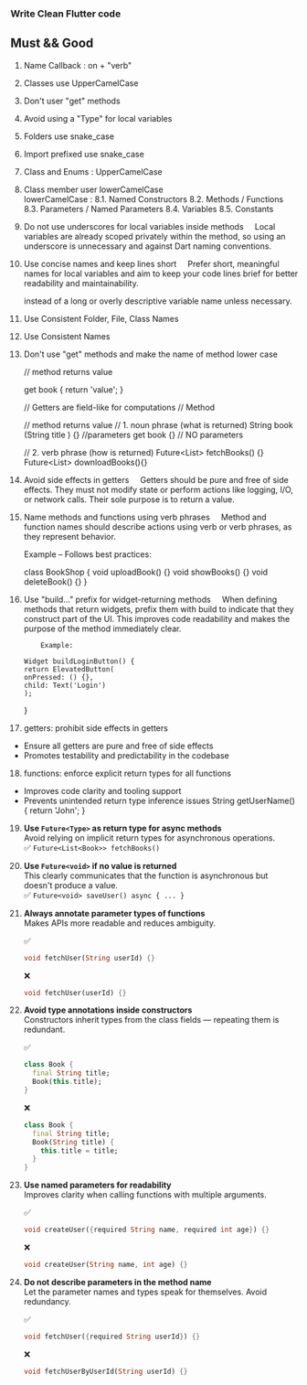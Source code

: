 ### Write Clean Flutter code

## Must && Good

1.  Name Callback : on + "verb"
2.  Classes use UpperCamelCase
3.  Don't user "get" methods
4.  Avoid using a "Type" for local variables
5.  Folders use snake_case

6.  Import prefixed use snake_case
    <!-- Ex :  import 'flutter:widget' as widget -->

7.  Class and Enums : UpperCamelCase
    <!-- Ex : ButtonWidget -->

8.  Class member user lowerCamelCase  
    lowerCamelCase :
    8.1. Named Constructors <!-- Ex : ButtonWidget() -->
    8.2. Methods / Functions <!-- Ex : ButtonWidget.longStretched() -->
    8.3. Parameters / Named Parameters <!-- Ex : method(String countryName){} -->
    8.4. Variables <!-- Ex :  String myVariable = "Hello" -->
    8.5. Constants <!-- Ex : const defaultTimeout = 1000 -->

9.  Do not use underscores for local variables inside methods
        Local variables are already scoped privately within the method,
    so using an underscore is unnecessary and against Dart naming conventions.

10. Use concise names and keep lines short
        Prefer short, meaningful names for local variables and aim to keep your code lines brief for better readability and maintainability.
    <!--  Example: Use var name = 'John'; -->

    instead of a long or overly descriptive variable name unless necessary.

11. Use Consistent Folder, File, Class Names

12. Use Consistent Names

13. Don't use "get" methods and make the name of method lower case

    // method returns value

    get book {
    return 'value';
    }

    // Getters are field-like for computations
    // Method

    // method returns value
    // 1. noun phrase (what is returned)
    String book (String title ) {} //parameters
    get book {} // NO parameters

    // 2. verb phrase (how is returned)
    Future<List<String>> fetchBooks() {}
    Future<List<String>> downloadBooks(){}

14. Avoid side effects in getters
        Getters should be pure and free of side effects.
    They must not modify state or perform actions like logging, I/O, or network calls.
    Their sole purpose is to return a value.

15. Name methods and functions using verb phrases
        Method and function names should describe actions using verb or verb phrases, as they represent behavior.

    Example – Follows best practices:

    class BookShop {
    void uploadBook() {}
    void showBooks() {}
    void deleteBook() {}
    }

16. Use "build..." prefix for widget-returning methods
        When defining methods that return widgets,
    prefix them with build to indicate that they construct part of the UI.
    This improves code readability and makes the purpose of the method immediately clear.

            Example:

        Widget buildLoginButton() {
        return ElevatedButton(
        onPressed: () {},
        child: Text('Login')
        );

    }

17. getters: prohibit side effects in getters

- Ensure all getters are pure and free of side effects
- Promotes testability and predictability in the codebase

18. functions: enforce explicit return types for all functions

- Improves code clarity and tooling support
- Prevents unintended return type inference issues
  String getUserName() {
  return 'John';
  }

19. **Use `Future<Type>` as return type for async methods**  
    Avoid relying on implicit return types for asynchronous operations.  
    ✅ `Future<List<Book>> fetchBooks()`

20. **Use `Future<void>` if no value is returned**  
    This clearly communicates that the function is asynchronous but doesn't produce a value.  
    ✅ `Future<void> saveUser() async { ... }`

21. **Always annotate parameter types of functions**  
    Makes APIs more readable and reduces ambiguity.

    ✅

    ```dart
    void fetchUser(String userId) {}
    ```

    ❌

    ```dart
    void fetchUser(userId) {}
    ```

22. **Avoid type annotations inside constructors**  
    Constructors inherit types from the class fields — repeating them is redundant.

    ✅

    ```dart
    class Book {
      final String title;
      Book(this.title);
    }
    ```

    ❌

    ```dart
    class Book {
      final String title;
      Book(String title) {
        this.title = title;
      }
    }
    ```

23. **Use named parameters for readability**  
    Improves clarity when calling functions with multiple arguments.

    ✅

    ```dart
    void createUser({required String name, required int age}) {}
    ```

    ❌

    ```dart
    void createUser(String name, int age) {}
    ```

24. **Do not describe parameters in the method name**  
    Let the parameter names and types speak for themselves. Avoid redundancy.

    ✅

    ```dart
    void fetchUser({required String userId}) {}
    ```

    ❌

    ```dart
    void fetchUserByUserId(String userId) {}
    ```
